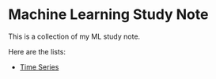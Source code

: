# Machine Learning Study Note

This is a collection of my ML study note. 

Here are the lists:

- [Time Series]()
